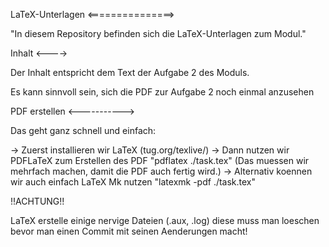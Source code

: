 LaTeX-Unterlagen
<===============>

"In diesem Repository befinden sich die LaTeX-Unterlagen zum Modul."

Inhalt
<---->

Der Inhalt entspricht dem Text der Aufgabe 2 des Moduls.

Es kann sinnvoll sein, sich die PDF zur Aufgabe 2 noch einmal
anzusehen


PDF erstellen
<----------->

Das geht ganz schnell und einfach:

-> Zuerst installieren wir LaTeX (tug.org/texlive/)
-> Dann nutzen wir PDFLaTeX zum Erstellen des PDF
        "pdflatex ./task.tex" (Das muessen wir mehrfach machen, damit die PDF auch fertig wird.)
-> Alternativ koennen wir auch einfach LaTeX Mk nutzen
        "latexmk -pdf ./task.tex"


!!ACHTUNG!!

LaTeX erstelle einige nervige Dateien (.aux, .log) diese muss man loeschen bevor
man einen Commit mit seinen Aenderungen macht!
